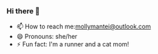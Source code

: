 ### Hi there 👋
- 📫 How to reach me:mollymantei@outlook.com
- 😄 Pronouns: she/her
- ⚡ Fun fact: I'm a runner and a cat mom!

<!--
**mollymantei/mollymantei** is a ✨ _special_ ✨ repository because its `README.md` (this file) appears on your GitHub profile.

Here are some ideas to get you started:

- 📫 How to reach me:mollymantei@outlook.com
- 😄 Pronouns: she/her
- ⚡ Fun fact: I'm a runner and a cat mom!
-->
